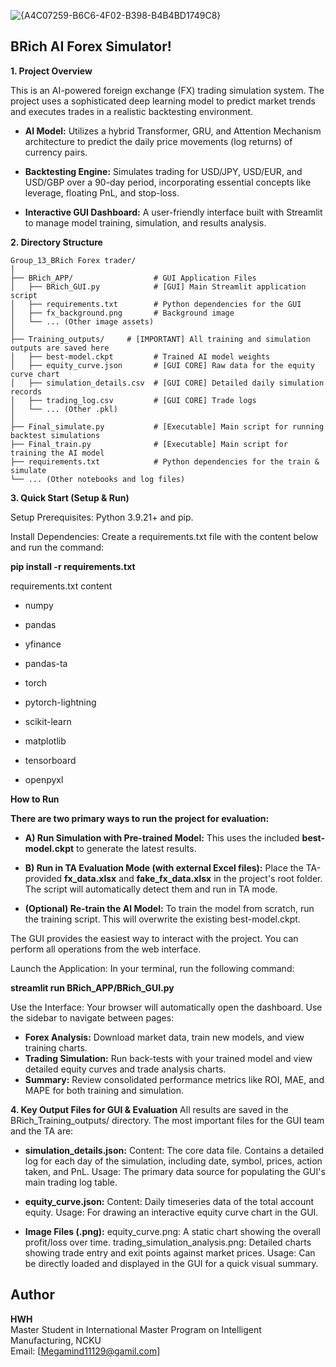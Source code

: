 ![{A4C07259-B6C6-4F02-B398-B4B4BD1749C8}](https://github.com/user-attachments/assets/69d66efc-d544-4ff9-b1cf-d33c800493c5)

## BRich AI Forex Simulator!

**1. Project Overview**

 This is an AI-powered foreign exchange (FX) trading simulation system. The project uses a sophisticated deep learning model to predict market trends and executes trades in a realistic backtesting environment.

  * **AI Model:** Utilizes a hybrid Transformer, GRU, and Attention Mechanism architecture to predict the daily price movements (log returns) of currency pairs.

  * **Backtesting Engine:** Simulates trading for USD/JPY, USD/EUR, and USD/GBP over a 90-day period, incorporating essential concepts like leverage, floating PnL, and stop-loss.
  * **Interactive GUI Dashboard:** A user-friendly interface built with Streamlit to manage model training, simulation, and results analysis.


**2. Directory Structure**

```text
Group_13_BRich Forex trader/
│
├── BRich_APP/                  # GUI Application Files
│   ├── BRich_GUI.py            # [GUI] Main Streamlit application script
│   ├── requirements.txt        # Python dependencies for the GUI
│   ├── fx_background.png       # Background image
│   └── ... (Other image assets)
│
├── Training_outputs/     # [IMPORTANT] All training and simulation outputs are saved here
│   ├── best-model.ckpt         # Trained AI model weights 
│   ├── equity_curve.json       # [GUI CORE] Raw data for the equity curve chart 
│   ├── simulation_details.csv  # [GUI CORE] Detailed daily simulation records 
│   ├── trading_log.csv         # [GUI CORE] Trade logs
│   └── ... (Other .pkl) 
│
├── Final_simulate.py           # [Executable] Main script for running backtest simulations
├── Final_train.py              # [Executable] Main script for training the AI model
├── requirements.txt            # Python dependencies for the train & simulate
└── ... (Other notebooks and log files)
```



**3. Quick Start (Setup & Run)**

Setup
Prerequisites: Python 3.9.21+ and pip.

Install Dependencies: Create a requirements.txt file with the content below and run the command:

**pip install -r requirements.txt**

requirements.txt content

* numpy

* pandas

* yfinance

* pandas-ta

* torch

* pytorch-lightning

* scikit-learn

* matplotlib

* tensorboard

* openpyxl


**How to Run**

**There are two primary ways to run the project for evaluation:**

* **A) Run Simulation with Pre-trained Model:** This uses the included **best-model.ckpt** to generate the latest results.

* **B) Run in TA Evaluation Mode (with external Excel files):** Place the TA-provided **fx_data.xlsx** and **fake_fx_data.xlsx** in the project's root folder. The script will automatically detect them and run in TA mode.

* **(Optional) Re-train the AI Model:** To train the model from scratch, run the training script. This will overwrite the existing best-model.ckpt.

The GUI provides the easiest way to interact with the project. You can perform all operations from the web interface.

Launch the Application:
In your terminal, run the following command:

**streamlit run BRich_APP/BRich_GUI.py**

Use the Interface:
Your browser will automatically open the dashboard. Use the sidebar to navigate between pages:

* **Forex Analysis:** Download market data, train new models, and view training charts.
* **Trading Simulation:** Run back-tests with your trained model and view detailed equity curves and trade analysis charts.
* **Summary:** Review consolidated performance metrics like ROI, MAE, and MAPE for both training and simulation.




**4. Key Output Files for GUI & Evaluation**
All results are saved in the BRich_Training_outputs/ directory. The most important files for the GUI team and the TA are:

* **simulation_details.json:**
Content: The core data file. Contains a detailed log for each day of the simulation, including date, symbol, prices, action taken, and PnL.
Usage: The primary data source for populating the GUI's main trading log table.

* **equity_curve.json:**
Content: Daily timeseries data of the total account equity.
Usage: For drawing an interactive equity curve chart in the GUI.

* **Image Files (.png):**
equity_curve.png: A static chart showing the overall profit/loss over time.
trading_simulation_analysis.png: Detailed charts showing trade entry and exit points against market prices.
Usage: Can be directly loaded and displayed in the GUI for a quick visual summary.



##  Author

**HWH**  
Master Student in International Master Program on Intelligent Manufacturing, NCKU  
Email: [Megamind11129@gamil.com]




